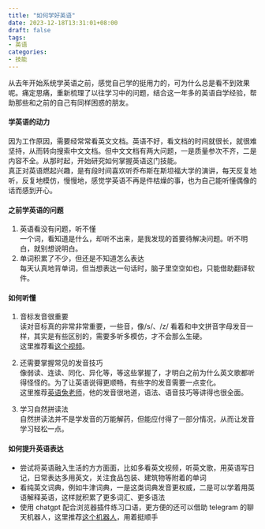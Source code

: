 ```yaml
---
title: "如何学好英语"
date: 2023-12-18T13:31:01+08:00
draft: false
tags:
- 英语
categories:
- 技能
---
```


从去年开始系统学英语之前，感觉自己学的挺用力的，可为什么总是看不到效果呢。痛定思痛，重新梳理了以往学习中的问题，结合这一年多的英语自学经验，帮助那些和之前的自己有同样困惑的朋友。
#### 学英语的动力
因为工作原因，需要经常常看英文文档。英语不好，看文档的时间就很长，就很难坚持，从而转向搜索中文文档。但中文文档有两大问题，一是质量参次不齐，二是内容不全。从那时起，开始研究如何掌握英语这门技能。  
真正对英语燃起兴趣，是有段时间喜欢听乔布斯在斯坦福大学的演讲，每天反复地听，反复地模仿，慢慢地，感觉学英语不再是件枯燥的事，也为自己能听懂偶像的话而感到开心。
#### 之前学英语的问题
1. 英语看没有问题，听不懂  
一个词，看知道是什么，却听不出来，是我发现的首要待解决问题。听不明白，就别想说明白。
2. 单词积累了不少，但还是不知道怎么表达  
每天认真地背单词，但当想表达一句话时，脑子里空空如也，只能借助翻译软件。
#### 如何听懂
1. 音标发音很重要  
读对音标真的非常非常重要，一些音，像/s/、/z/ 看着和中文拼音字母发音一样，其实是有些区别的，需要多听多模仿，才不会那么生硬。  
这里推荐看[这个视频](https://www.youtube.com/watch?v=Pev_WNYRfZo&ab_channel=Vincent)。

2. 还需要掌握常见的发音技巧   
像弱读、连读、同化、异化等，等这些掌握了，才明白之前为什么英文歌都听得怪怪的。为了让英语说得更顺畅，有些字的发音需要一点变化。  
这里推荐[英语兔老师](https://www.youtube.com/@yingyutu)，他的发音很地道，语法、语音技巧等讲得也很全面。
3. 学习自然拼读法  
自然拼读法并不是学发音的万能解药，但能应付得了一部分情况，从而让发音学习轻松一点。
#### 如何提升英语表达
* 尝试将英语融入生活的方方面面，比如多看英文视频，听英文歌，用英语写日记，日常表达多用英文，关注食品包装、建筑物等附着的单词
* 看纯英文词典，例如牛津词典，一是这类词典发音更权威，二是可以学着用英语解释英语，这样就积累了更多词汇、更多语法
* 使用 chatgpt 配合浏览器插件练习口语，更方便的还可以借助 telegram 的聊天机器人，这里推荐[这个机器人](https://t.me/Stella_Lingo_bot)，用着挺顺手